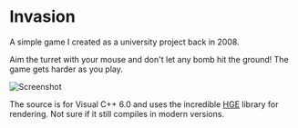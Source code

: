 # Invasion

A simple game I created as a university project back in 2008.

Aim the turret with your mouse and don't let any bomb hit the ground!
The game gets harder as you play.

![Screenshot](https://i.imgur.com/dqYCUaJ.png)

The source is for Visual C++ 6.0 and uses the incredible [HGE](https://github.com/kvakvs/hge) library for rendering.
Not sure if it still compiles in modern versions.
